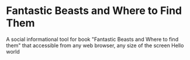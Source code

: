 # Fantastic Beasts and Where to Find Them

A social informational tool for book "Fantastic Beasts and Where to find them" that accessible from any web browser, any size of the screen
Hello world
